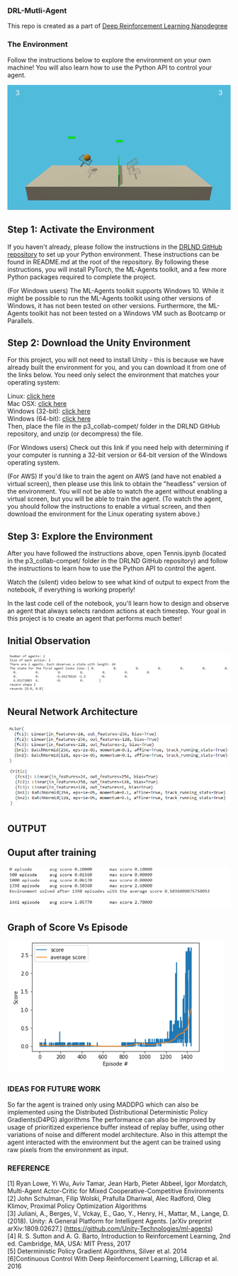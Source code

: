 ### DRL-Mutli-Agent
This repo is created as a part of [Deep Reinforcement Learning Nanodegree](https://www.udacity.com/course/deep-reinforcement-learning-nanodegree--nd893)

### The Environment
Follow the instructions below to explore the environment on your own machine! You will also learn how to use the Python API to control your agent.

![Environment](https://github.com/vickyskarthik/DRL-Mutli-Agent/blob/master/images/tennis.gif)

## Step 1: Activate the Environment
If you haven't already, please follow the instructions in the [DRLND GitHub repository](https://github.com/udacity/deep-reinforcement-learning#dependencies) to set up your Python environment. These instructions can be found in README.md at the root of the repository. By following these instructions, you will install PyTorch, the ML-Agents toolkit, and a few more Python packages required to complete the project.

(For Windows users) The ML-Agents toolkit supports Windows 10. While it might be possible to run the ML-Agents toolkit using other versions of Windows, it has not been tested on other versions. Furthermore, the ML-Agents toolkit has not been tested on a Windows VM such as Bootcamp or Parallels.

## Step 2: Download the Unity Environment
For this project, you will not need to install Unity - this is because we have already built the environment for you, and you can download it from one of the links below. You need only select the environment that matches your operating system:

Linux: [click here](https://s3-us-west-1.amazonaws.com/udacity-drlnd/P3/Tennis/Tennis_Linux.zip)<br/>
Mac OSX: [click here](https://s3-us-west-1.amazonaws.com/udacity-drlnd/P3/Tennis/Tennis.app.zip)<br/>
Windows (32-bit): [click here](https://s3-us-west-1.amazonaws.com/udacity-drlnd/P3/Tennis/Tennis_Windows_x86.zip)<br/>
Windows (64-bit): [click here](https://s3-us-west-1.amazonaws.com/udacity-drlnd/P3/Tennis/Tennis_Windows_x86_64.zip)<br/>
Then, place the file in the p3_collab-compet/ folder in the DRLND GitHub repository, and unzip (or decompress) the file.

(For Windows users) Check out this link if you need help with determining if your computer is running a 32-bit version or 64-bit version of the Windows operating system.

(For AWS) If you'd like to train the agent on AWS (and have not enabled a virtual screen), then please use this link to obtain the "headless" version of the environment. You will not be able to watch the agent without enabling a virtual screen, but you will be able to train the agent. (To watch the agent, you should follow the instructions to enable a virtual screen, and then download the environment for the Linux operating system above.)

## Step 3: Explore the Environment
After you have followed the instructions above, open Tennis.ipynb (located in the p3_collab-compet/ folder in the DRLND GitHub repository) and follow the instructions to learn how to use the Python API to control the agent.

Watch the (silent) video below to see what kind of output to expect from the notebook, if everything is working properly!

In the last code cell of the notebook, you'll learn how to design and observe an agent that always selects random actions at each timestep. Your goal in this project is to create an agent that performs much better!
## Initial Observation
![observation](https://github.com/vickyskarthik/DRL-Mutli-Agent/blob/master/images/initial%20observation.png)<br/>

## Neural Network Architecture
![Actor](https://github.com/vickyskarthik/DRL-Mutli-Agent/blob/master/images/Actor.png)<br/>
![Critic](https://github.com/vickyskarthik/DRL-Mutli-Agent/blob/master/images/critic.png)<br/>
## OUTPUT
## Ouput after training
![output](https://github.com/vickyskarthik/DRL-Mutli-Agent/blob/master/images/result.png)<br/>

## Graph of Score Vs Episode
![Graph](https://github.com/vickyskarthik/DRL-Mutli-Agent/blob/master/images/graph.png)<br/>

### IDEAS FOR FUTURE WORK
So far the agent is trained only using MADDPG which can also be implemented using the Distributed Distributional Deterministic Policy Gradients(D4PG) algorithms
The performance can also be improved by usage of prioritized experience buffer instead of replay buffer, using other variations of noise and different model architecture.
Also in this attempt the agent interacted with the environment but the agent can be trained using raw pixels from the environment as input.

### REFERENCE
[1] Ryan Lowe, Yi Wu, Aviv Tamar, Jean Harb, Pieter Abbeel, Igor Mordatch, Multi-Agent Actor-Critic for Mixed Cooperative-Competitive Environments<br/> 
[2] John Schulman, Filip Wolski, Prafulla Dhariwal, Alec Radford, Oleg Klimov, Proximal Policy Optimization Algorithms<br/>
[3] Juliani, A., Berges, V., Vckay, E., Gao, Y., Henry, H., Mattar, M., Lange, D. (2018). Unity: A General Platform for Intelligent Agents. [arXiv preprint arXiv:1809.02627.] (https://github.com/Unity-Technologies/ml-agents)<br/>
[4] R. S. Sutton and A. G. Barto, Introduction to Reinforcement Learning, 2nd ed. Cambridge, MA, USA: MIT Press, 2017<br/>
[5] Deterministic Policy Gradient Algorithms, Silver et al. 2014<br/>
[6]Continuous Control With Deep Reinforcement Learning, Lillicrap et al. 2016
